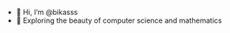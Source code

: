 - 👋 Hi, I’m @bikasss
- 👀 Exploring the beauty of computer science and mathematics
<!---
bikasss/bikasss is a ✨ special ✨ repository because its `README.md` (this file) appears on your GitHub profile.
You can click the Preview link to take a look at your changes.
--->
